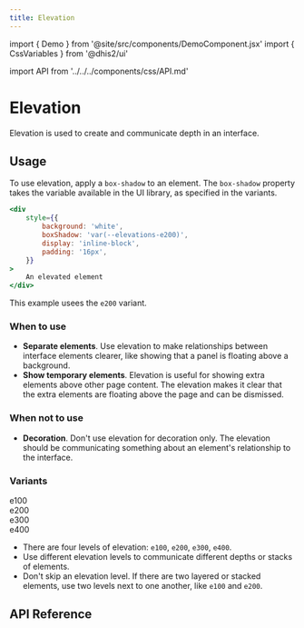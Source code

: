 ```yaml
---
title: Elevation
---
```


import { Demo } from '@site/src/components/DemoComponent.jsx'
import { CssVariables } from '@dhis2/ui'

import API from '../../../components/css/API.md'

# Elevation

Elevation is used to create and communicate depth in an interface.

## Usage

To use elevation, apply a `box-shadow` to an element. The `box-shadow` property takes the variable available in the UI library, as specified in the variants.

```jsx
<div
    style={{
        background: 'white',
        boxShadow: 'var(--elevations-e200)',
        display: 'inline-block',
        padding: '16px',
    }}
>
    An elevated element
</div>
```

This example usees the `e200` variant.

### When to use

-   **Separate elements**. Use elevation to make relationships between interface elements clearer, like showing that a panel is floating above a background.
-   **Show temporary elements**. Elevation is useful for showing extra elements above other page content. The elevation makes it clear that the extra elements are floating above the page and can be dismissed.

### When not to use

-   **Decoration**. Don't use elevation for decoration only. The elevation should be communicating something about an element's relationship to the interface.

### Variants

<Demo>
    <CssVariables elevations/>
    <div className='stacked-examples-horizontal'>
        <div style={{background: 'white', boxShadow: 'var(--elevations-e100', display: 'inline-block', padding: '16px', marginRight: '16px', fontFamily: 'monospace'}}>e100</div>
        <div style={{background: 'white', boxShadow: 'var(--elevations-e200', display: 'inline-block', padding: '16px', marginRight: '16px', fontFamily: 'monospace'}}>e200</div>
        <div style={{background: 'white', boxShadow: 'var(--elevations-e300', display: 'inline-block', padding: '16px', marginRight: '16px', fontFamily: 'monospace'}}>e300</div>
        <div style={{background: 'white', boxShadow: 'var(--elevations-e400', display: 'inline-block', padding: '16px', marginRight: '16px', fontFamily: 'monospace'}}>e400</div>
    </div>
</Demo>

-   There are four levels of elevation: `e100`, `e200`, `e300`, `e400`.
-   Use different elevation levels to communicate different depths or stacks of elements.
-   Don't skip an elevation level. If there are two layered or stacked elements, use two levels next to one another, like `e100` and `e200`.

## API Reference

<API />
